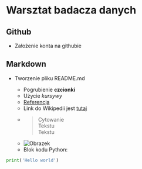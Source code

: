 # Warsztat badacza danych
## Github
* Założenie konta na githubie
## Markdown
* Tworzenie pliku README.md

  * Pogrubienie **czcionki**
  * Użycie _kursywy_
  * [Referencja][Link do referencji]
  * Link do Wikipedii jest [tutaj](www.wikipedia.org)
  * >Cytowanie  
    Tekstu  
    Tekstu  
  * ![Obrazek](https://images.pexels.com/photos/417074/pexels-photo-417074.jpeg?fit=crop&h=1000&mark=https%3A%2F%2Fassets.imgix.net%2F~text%3Fbg%3D80000000%26txt%3DFree%2BStock%2BPhotos%26txtalign%3Dcenter%26txtclr%3Dfff%26txtfont%3DAvenir-Heavy%26txtpad%3D20%26txtsize%3D120%26w%3D1300&markalign=center%2Cmiddle&txt=pexels.com&txtalign=center&txtclr=eeffffff&txtfont=Avenir-Heavy&txtshad=10&txtsize=60&w=1500)
  * Blok kodu Python:
  
```python
print('Hello world')
```

[Link do referencji]: http://www.reddit.com
